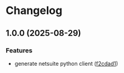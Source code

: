 # Changelog

## 1.0.0 (2025-08-29)


### Features

* generate netsuite python client ([f2cdad1](https://github.com/uptick/pynetsuite/commit/f2cdad19141098e0b7fb3684b7cf105f1d558c1e))
